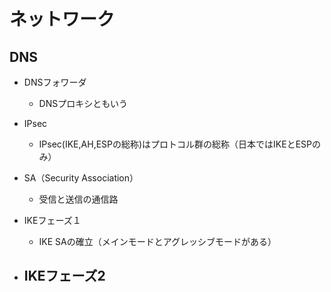 # ネットワーク

## DNS
- DNSフォワーダ
  - DNSプロキシともいう
 
- IPsec
  - IPsec(IKE,AH,ESPの総称)はプロトコル群の総称（日本ではIKEとESPのみ）
 
- SA（Security Association）
  - 受信と送信の通信路
 
- IKEフェーズ１
  - IKE SAの確立（メインモードとアグレッシブモードがある）
 
- IKEフェーズ2
  - 
